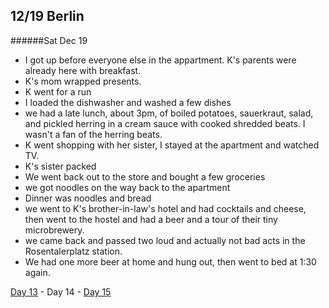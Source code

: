 12/19 Berlin
------------
######Sat Dec  19

- I got up before everyone else in the appartment. K's parents were already here with breakfast.
- K's mom wrapped presents. 
- K went for a run
- I loaded the dishwasher and washed a few dishes
- we had a late lunch, about 3pm, of boiled potatoes, sauerkraut, salad, and pickled herring in a cream sauce with cooked shredded beats. I wasn't a fan of the herring beats.
- K went shopping with her sister, I stayed at the apartment and watched TV.
- K's sister packed
- We went back out to the store and bought a few groceries
- we got noodles on the way back to the apartment
- Dinner was noodles and bread
- we went to K's brother-in-law's hotel and had cocktails and cheese, then went to the hostel and had a beer and a tour of their tiny microbrewery. 
- we came back and passed two loud and actually not bad acts in the Rosentalerplatz station.
- We had one more beer at home and hung out, then went to bed at 1:30 again.

[Day 13](12-18-Berlin.md) - Day 14 - [Day 15](12-20-Berlin.md)